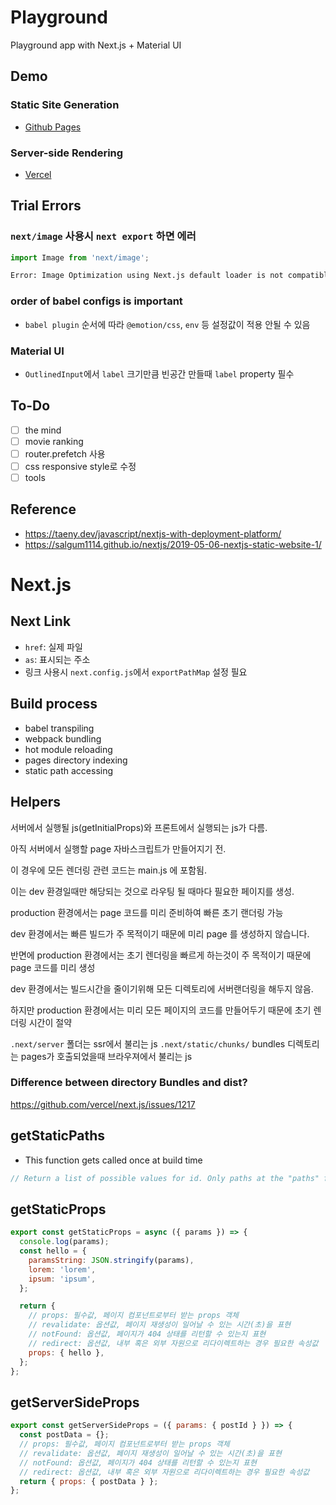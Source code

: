 # Playground

Playground app with Next.js + Material UI

## Demo

### Static Site Generation

- [Github Pages](https://thilllon.github.io/playground/)

### Server-side Rendering

- [Vercel](https://playground-thilllon.vercel.app/)

## Trial Errors

### `next/image` 사용시 `next export` 하면 에러

```js
import Image from 'next/image';
```

```sh
Error: Image Optimization using Next.js default loader is not compatible with `next export`.
```

### order of babel configs is important

- `babel plugin` 순서에 따라 `@emotion/css`, `env` 등 설정값이 적용 안될 수 있음

### Material UI

- `OutlinedInput`에서 `label` 크기만큼 빈공간 만들때 `label` property 필수

## To-Do

- [ ] the mind
- [ ] movie ranking
- [ ] router.prefetch 사용
- [ ] css responsive style로 수정
- [ ] tools

## Reference

- https://taeny.dev/javascript/nextjs-with-deployment-platform/
- https://salgum1114.github.io/nextjs/2019-05-06-nextjs-static-website-1/

# Next.js

## Next Link

- `href`: 실제 파일
- `as`: 표시되는 주소
- 링크 사용시 `next.config.js`에서 `exportPathMap` 설정 필요

## Build process

- babel transpiling
- webpack bundling
- hot module reloading
- pages directory indexing
- static path accessing

## Helpers

서버에서 실행될 js(getInitialProps)와 프론트에서 실행되는 js가 다름.

아직 서버에서 실행할 page 자바스크립트가 만들어지기 전.

이 경우에 모든 렌더링 관련 코드는 main.js 에 포함됨.

이는 dev 환경일때만 해당되는 것으로 라우팅 될 때마다 필요한 페이지를 생성.

production 환경에서는 page 코드를 미리 준비하여 빠른 초기 랜더링 가능

dev 환경에서는 빠른 빌드가 주 목적이기 때문에 미리 page 를 생성하지 않습니다.

반면에 production 환경에서는 초기 렌더링을 빠르게 하는것이 주 목적이기 때문에 page 코드를 미리 생성

dev 환경에서는 빌드시간을 줄이기위해 모든 디렉토리에 서버랜더링을 해두지 않음.

하지만 production 환경에서는 미리 모든 페이지의 코드를 만들어두기 때문에 초기 렌더링 시간이 절약

`.next/server` 폴더는 ssr에서 불리는 js
`.next/static/chunks/`
bundles 디렉토리는 pages가 호출되었을때 브라우져에서 불리는 js

### Difference between directory Bundles and dist?
https://github.com/vercel/next.js/issues/1217

## getStaticPaths

- This function gets called once at build time

```js
// Return a list of possible values for id. Only paths at the "paths" field are generated at build time
```

## getStaticProps

```js
export const getStaticProps = async ({ params }) => {
  console.log(params);
  const hello = {
    paramsString: JSON.stringify(params),
    lorem: 'lorem',
    ipsum: 'ipsum',
  };

  return {
    // props: 필수값, 페이지 컴포넌트로부터 받는 props 객체
    // revalidate: 옵션값, 페이지 재생성이 일어날 수 있는 시간(초)을 표현
    // notFound: 옵션값, 페이지가 404 상태를 리턴할 수 있는지 표현
    // redirect: 옵션값, 내부 혹은 외부 자원으로 리다이렉트하는 경우 필요한 속성값
    props: { hello },
  };
};
```

## getServerSideProps

```js
export const getServerSideProps = ({ params: { postId } }) => {
  const postData = {};
  // props: 필수값, 페이지 컴포넌트로부터 받는 props 객체
  // revalidate: 옵션값, 페이지 재생성이 일어날 수 있는 시간(초)을 표현
  // notFound: 옵션값, 페이지가 404 상태를 리턴할 수 있는지 표현
  // redirect: 옵션값, 내부 혹은 외부 자원으로 리다이렉트하는 경우 필요한 속성값
  return { props: { postData } };
};
```

